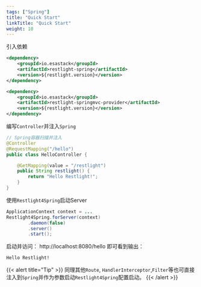 ```yaml
---
tags: ["Spring"]
title: "Quick Start"
linkTitle: "Quick Start"
weight: 10
---
```


引入依赖

```xml
<dependency>
	<groupId>io.esastack</groupId>
	<artifactId>restlight-spring</artifactId>
	<version>${restlight.version}</version>
</dependency>

<dependency>
	<groupId>io.esastack</groupId>
	<artifactId>restlight-springmvc-provider</artifactId>
	<version>${restlight.version}</version>
</dependency>
```

编写`Controller`并注入`Spring`

```java
// Spring容器扫描并注入
@Controller
@RequestMapping("/hello")
public class HelloController {

    @GetMapping(value = "/restlight")
    public String restlight() {
        return "Hello Restlight!";
    }
}
```

使用`Restlight4Spring`启动Server

```java
ApplicationContext context = ...
Restlight4Spring.forServer(context)
        .daemon(false)
        .server()
        .start();
```

启动并访问： http://localhost:8080/hello 即可看到输出：

```properties
Hello Restlight!
```

{{< alert title="Tip" >}}
同理其他`Route`, `HandlerInterceptor`,`Filter`等也可直接注入到`Spring`并作为参数启动`Restlight4Spring`配置启动。
{{< /alert >}}
